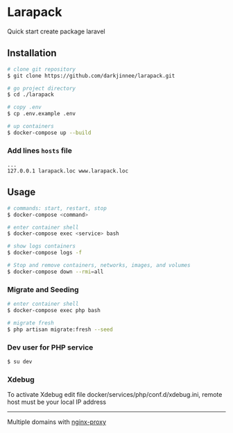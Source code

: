 # Larapack
Quick start create package laravel

## Installation
```bash
# clone git repository
$ git clone https://github.com/darkjinnee/larapack.git

# go project directory
$ cd ./larapack

# copy .env
$ cp .env.example .env

# up containers
$ docker-compose up --build
```

### Add lines `hosts` file
```text
...
127.0.0.1 larapack.loc www.larapack.loc
```

## Usage
```bash
# commands: start, restart, stop
$ docker-compose <command>

# enter container shell
$ docker-compose exec <service> bash

# show logs containers
$ docker-compose logs -f

# Stop and remove containers, networks, images, and volumes
$ docker-compose down --rmi=all
```

### Migrate and Seeding
```bash
# enter container shell
$ docker-compose exec php bash

# migrate fresh
$ php artisan migrate:fresh --seed
```

### Dev user for PHP service
```bash
$ su dev
```

### Xdebug
To activate Xdebug edit file docker/services/php/conf.d/xdebug.ini, remote host must be your local IP address
***
Multiple domains with [nginx-proxy](https://github.com/nginx-proxy/nginx-proxy "nginx-proxy")
